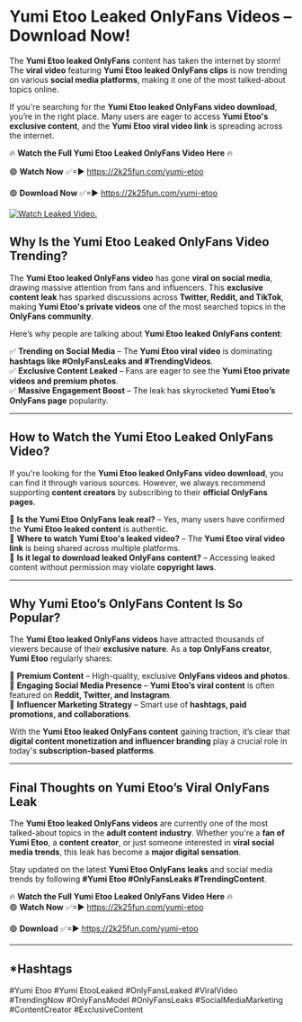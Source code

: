 # Yumi Etoo Leaked OnlyFans Videos – Download Now!

The **Yumi Etoo leaked OnlyFans** content has taken the internet by storm! The **viral video** featuring **Yumi Etoo leaked OnlyFans clips** is now trending on various **social media platforms**, making it one of the most talked-about topics online.  

If you're searching for the **Yumi Etoo leaked OnlyFans video download**, you’re in the right place. Many users are eager to access **Yumi Etoo's exclusive content**, and the **Yumi Etoo viral video link** is spreading across the internet.  

🔥 **Watch the Full Yumi Etoo Leaked OnlyFans Video Here** 🔥  

🟢 **Watch Now** ✅=► https://2k25fun.com/yumi-etoo

🟢 **Download Now** ✅=► https://2k25fun.com/yumi-etoo

[![Watch Leaked Video.](https://miro.medium.com/v2/resize:fit:828/format:webp/1*cilzJN44JGOrTw9NJCrNHA.gif "Watch Leaked Video")](https://2k25fun.com/yumi-etoo)

## **Why Is the Yumi Etoo Leaked OnlyFans Video Trending?**  

The **Yumi Etoo leaked OnlyFans video** has gone **viral on social media**, drawing massive attention from fans and influencers. This **exclusive content leak** has sparked discussions across **Twitter, Reddit, and TikTok**, making **Yumi Etoo's private videos** one of the most searched topics in the **OnlyFans community**.  

Here’s why people are talking about **Yumi Etoo leaked OnlyFans content**:  

✅ **Trending on Social Media** – The **Yumi Etoo viral video** is dominating **hashtags like #OnlyFansLeaks and #TrendingVideos**.  
✅ **Exclusive Content Leaked** – Fans are eager to see the **Yumi Etoo private videos and premium photos**.  
✅ **Massive Engagement Boost** – The leak has skyrocketed **Yumi Etoo’s OnlyFans page** popularity.  

---

## **How to Watch the Yumi Etoo Leaked OnlyFans Video?**  

If you're looking for the **Yumi Etoo leaked OnlyFans video download**, you can find it through various sources. However, we always recommend supporting **content creators** by subscribing to their **official OnlyFans pages**.  

🔹 **Is the Yumi Etoo OnlyFans leak real?** – Yes, many users have confirmed the **Yumi Etoo leaked content** is authentic.  
🔹 **Where to watch Yumi Etoo's leaked video?** – The **Yumi Etoo viral video link** is being shared across multiple platforms.  
🔹 **Is it legal to download leaked OnlyFans content?** – Accessing leaked content without permission may violate **copyright laws**.  

---

## **Why Yumi Etoo’s OnlyFans Content Is So Popular?**  

The **Yumi Etoo leaked OnlyFans videos** have attracted thousands of viewers because of their **exclusive nature**. As a **top OnlyFans creator**, **Yumi Etoo** regularly shares:  

📌 **Premium Content** – High-quality, exclusive **OnlyFans videos and photos**.  
📌 **Engaging Social Media Presence** – **Yumi Etoo’s viral content** is often featured on **Reddit, Twitter, and Instagram**.  
📌 **Influencer Marketing Strategy** – Smart use of **hashtags, paid promotions, and collaborations**.  

With the **Yumi Etoo leaked OnlyFans content** gaining traction, it’s clear that **digital content monetization and influencer branding** play a crucial role in today's **subscription-based platforms**.  

---

## **Final Thoughts on Yumi Etoo’s Viral OnlyFans Leak**  

The **Yumi Etoo leaked OnlyFans videos** are currently one of the most talked-about topics in the **adult content industry**. Whether you're a **fan of Yumi Etoo**, a **content creator**, or just someone interested in **viral social media trends**, this leak has become a **major digital sensation**.  

Stay updated on the latest **Yumi Etoo OnlyFans leaks** and social media trends by following **#Yumi Etoo #OnlyFansLeaks #TrendingContent**.  

🔥 **Watch the Full Yumi Etoo Leaked OnlyFans Video Here** 🔥  
🟢 **Watch Now** ✅=► https://2k25fun.com/yumi-etoo

🟢 **Download** ✅=► https://2k25fun.com/yumi-etoo

---

## *Hashtags
#Yumi Etoo #Yumi EtooLeaked #OnlyFansLeaked #ViralVideo #TrendingNow #OnlyFansModel #OnlyFansLeaks #SocialMediaMarketing #ContentCreator #ExclusiveContent  